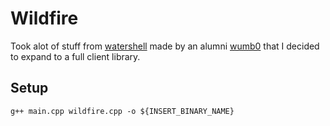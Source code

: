 # Wildfire
Took alot of stuff from [watershell](https://github.com/wumb0/watershell) made by an alumni [wumb0](https://github.com/wumb0) that I decided to expand to a full client library.

## Setup
```
g++ main.cpp wildfire.cpp -o ${INSERT_BINARY_NAME}
```

